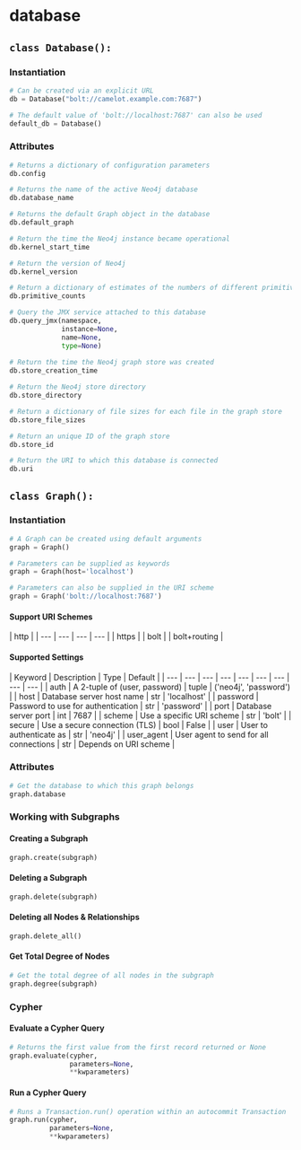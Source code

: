 # database

## `class Database():`

### Instantiation

```python
# Can be created via an explicit URL
db = Database("bolt://camelot.example.com:7687")

# The default value of 'bolt://localhost:7687' can also be used
default_db = Database()
```

### Attributes

```python
# Returns a dictionary of configuration parameters
db.config

# Returns the name of the active Neo4j database
db.database_name

# Returns the default Graph object in the database
db.default_graph

# Return the time the Neo4j instance became operational
db.kernel_start_time

# Return the version of Neo4j
db.kernel_version

# Return a dictionary of estimates of the numbers of different primitives
db.primitive_counts

# Query the JMX service attached to this database
db.query_jmx(namespace,
             instance=None,
             name=None,
             type=None)
             
# Return the time the Neo4j graph store was created
db.store_creation_time

# Return the Neo4j store directory
db.store_directory

# Return a dictionary of file sizes for each file in the graph store
db.store_file_sizes

# Return an unique ID of the graph store
db.store_id

# Return the URI to which this database is connected
db.uri
```

## `class Graph():`

### Instantiation

```python
# A Graph can be created using default arguments
graph = Graph()

# Parameters can be supplied as keywords
graph = Graph(host='localhost')

# Parameters can also be supplied in the URI scheme
graph = Graph('bolt://localhost:7687')
```

#### Support URI Schemes

| http |
| --- | --- | --- | --- |
| https |
| bolt |
| bolt+routing |

#### Supported Settings

| Keyword | Description | Type | Default |
| --- | --- | --- | --- | --- | --- | --- | --- | --- |
| auth | A 2-tuple of \(user, password\) | tuple | \('neo4j', 'password'\) |
| host | Database server host name | str | 'localhost' |
| password | Password to use for authentication | str | 'password' |
| port | Database server port | int | 7687 |
| scheme | Use a specific URI scheme | str | 'bolt' |
| secure | Use a secure connection \(TLS\) | bool | False |
| user | User to authenticate as | str | 'neo4j' |
| user\_agent | User agent to send for all connections | str | Depends on URI scheme |

### Attributes

```python
# Get the database to which this graph belongs
graph.database
```

### Working with Subgraphs

#### Creating a Subgraph

```python
graph.create(subgraph)
```

#### Deleting a Subgraph

```python
graph.delete(subgraph)
```

#### Deleting all Nodes & Relationships

```python
graph.delete_all()
```

#### Get Total Degree of Nodes

```python
# Get the total degree of all nodes in the subgraph
graph.degree(subgraph)
```

### Cypher

#### Evaluate a Cypher Query

```python
# Returns the first value from the first record returned or None
graph.evaluate(cypher,
               parameters=None,
               **kwparameters)
```

#### Run a Cypher Query

```python
# Runs a Transaction.run() operation within an autocommit Transaction
graph.run(cypher,
          parameters=None,
          **kwparameters)
```

